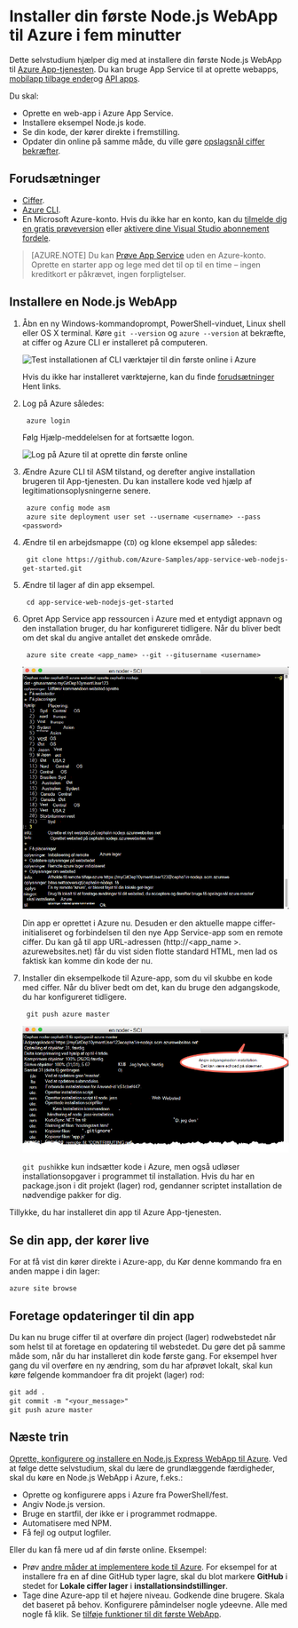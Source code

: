 <properties 
    pageTitle="Installer din Node.js WebApp til Azure i fem minutter | Microsoft Azure" 
    description="Få mere at vide, hvor nemt det er at køre webapps i App Service ved at installere en eksempel-app. Start hurtigt at gøre reelle udvikling, og få vist resultater med det samme." 
    services="app-service\web"
    documentationCenter=""
    authors="cephalin"
    manager="wpickett"
    editor=""
/>

<tags
    ms.service="app-service-web"
    ms.workload="web"
    ms.tgt_pltfrm="na"
    ms.devlang="na"
    ms.topic="hero-article"
    ms.date="10/13/2016" 
    ms.author="cephalin"
/>
    
# <a name="deploy-your-first-nodejs-web-app-to-azure-in-five-minutes"></a>Installer din første Node.js WebApp til Azure i fem minutter

Dette selvstudium hjælper dig med at installere din første Node.js WebApp til [Azure App-tjenesten](../app-service/app-service-value-prop-what-is.md).
Du kan bruge App Service til at oprette webapps, [mobilapp tilbage ender](/documentation/learning-paths/appservice-mobileapps/)og [API apps](../app-service-api/app-service-api-apps-why-best-platform.md).

Du skal: 

- Oprette en web-app i Azure App Service.
- Installere eksempel Node.js kode.
- Se din kode, der kører direkte i fremstilling.
- Opdater din online på samme måde, du ville gøre [opslagsnål ciffer bekræfter](https://git-scm.com/docs/git-push).

## <a name="prerequisites"></a>Forudsætninger

- [Ciffer](http://www.git-scm.com/downloads).
- [Azure CLI](../xplat-cli-install.md).
- En Microsoft Azure-konto. Hvis du ikke har en konto, kan du [tilmelde dig en gratis prøveversion](/pricing/free-trial/?WT.mc_id=A261C142F) eller [aktivere dine Visual Studio abonnement fordele](/pricing/member-offers/msdn-benefits-details/?WT.mc_id=A261C142F).

>[AZURE.NOTE] Du kan [Prøve App Service](http://go.microsoft.com/fwlink/?LinkId=523751) uden en Azure-konto. Oprette en starter app og lege med det til op til en time – ingen kreditkort er påkrævet, ingen forpligtelser.

## <a name="deploy-a-nodejs-web-app"></a>Installere en Node.js WebApp

1. Åbn en ny Windows-kommandoprompt, PowerShell-vinduet, Linux shell eller OS X terminal. Køre `git --version` og `azure --version` at bekræfte, at ciffer og Azure CLI er installeret på computeren.

    ![Test installationen af CLI værktøjer til din første online i Azure](./media/app-service-web-get-started/1-test-tools.png)

    Hvis du ikke har installeret værktøjerne, kan du finde [forudsætninger](#Prerequisites) Hent links.

3. Log på Azure således:

        azure login

    Følg Hjælp-meddelelsen for at fortsætte logon.

    ![Log på Azure til at oprette din første online](./media/app-service-web-get-started/3-azure-login.png)

4. Ændre Azure CLI til ASM tilstand, og derefter angive installation brugeren til App-tjenesten. Du kan installere kode ved hjælp af legitimationsoplysningerne senere.

        azure config mode asm
        azure site deployment user set --username <username> --pass <password>

1. Ændre til en arbejdsmappe (`CD`) og klone eksempel app således:

        git clone https://github.com/Azure-Samples/app-service-web-nodejs-get-started.git

2. Ændre til lager af din app eksempel.

        cd app-service-web-nodejs-get-started

4. Opret App Service app ressourcen i Azure med et entydigt appnavn og den installation bruger, du har konfigureret tidligere. Når du bliver bedt om det skal du angive antallet det ønskede område.

        azure site create <app_name> --git --gitusername <username>

    ![Oprette din første online Azure ressourcen i Azure](./media/app-service-web-get-started-languages/node-site-create.png)

    Din app er oprettet i Azure nu. Desuden er den aktuelle mappe ciffer-initialiseret og forbindelsen til den nye App Service-app som en remote ciffer.
    Du kan gå til app URL-adressen (http://&lt;app_name >. azurewebsites.net) får du vist siden flotte standard HTML, men lad os faktisk kan komme din kode der nu.

4. Installer din eksempelkode til Azure-app, som du vil skubbe en kode med ciffer. Når du bliver bedt om det, kan du bruge den adgangskode, du har konfigureret tidligere.

        git push azure master

    ![Push-kode til din første online i Azure](./media/app-service-web-get-started-languages/node-git-push.png)

    `git push`ikke kun indsætter kode i Azure, men også udløser installationsopgaver i programmet til installation. 
    Hvis du har en package.json i dit projekt (lager) rod, gendanner scriptet installation de nødvendige pakker for dig. 

Tillykke, du har installeret din app til Azure App-tjenesten.

## <a name="see-your-app-running-live"></a>Se din app, der kører live

For at få vist din kører direkte i Azure-app, du Kør denne kommando fra en anden mappe i din lager:

    azure site browse

## <a name="make-updates-to-your-app"></a>Foretage opdateringer til din app

Du kan nu bruge ciffer til at overføre din project (lager) rodwebstedet når som helst til at foretage en opdatering til webstedet. Du gøre det på samme måde som, når du har installeret din kode første gang. For eksempel hver gang du vil overføre en ny ændring, som du har afprøvet lokalt, skal kun køre følgende kommandoer fra dit projekt (lager) rod:

    git add .
    git commit -m "<your_message>"
    git push azure master

## <a name="next-steps"></a>Næste trin

[Oprette, konfigurere og installere en Node.js Express WebApp til Azure](app-service-web-nodejs-get-started.md). Ved at følge dette selvstudium, skal du lære de grundlæggende færdigheder, skal du køre en Node.js WebApp i Azure, f.eks.:

- Oprette og konfigurere apps i Azure fra PowerShell/fest.
- Angiv Node.js version.
- Bruge en startfil, der ikke er i programmet rodmappe.
- Automatisere med NPM.
- Få fejl og output logfiler.

Eller du kan få mere ud af din første online. Eksempel:

- Prøv [andre måder at implementere kode til Azure](../app-service-web/web-sites-deploy.md). For eksempel for at installere fra en af dine GitHub typer lagre, skal du blot markere **GitHub** i stedet for **Lokale ciffer lager** i **installationsindstillinger**.
- Tage dine Azure-app til et højere niveau. Godkende dine brugere. Skala det baseret på behov. Konfigurere påmindelser nogle ydeevne. Alle med nogle få klik. Se [tilføje funktioner til dit første WebApp](app-service-web-get-started-2.md).

